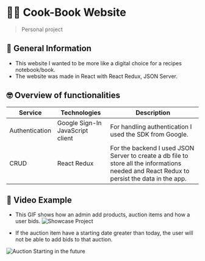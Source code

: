 # 🧑‍🍳 Cook-Book Website
> Personal project

## 📘 General Information
- This website I wanted to be more like a digital choice for a recipes notebook/book.
- The website was made in React with React Redux, JSON Server.



## 🤓 Overview of functionalities 
| Service                             | Technologies                        | Description             |
| ----------------------------------- | ----------------------------------- | ----------------------- |
| Authentication                      | Google Sign-In JavaScript client    | For handling authentication I used the SDK from Google.   |
| CRUD                                | React Redux                         | For the backend I used JSON Server to create a db file to store all the informations needed and React Redux to persist the data in the app.|



## 👀 Video Example
- This GIF shows how an admin add products, auction items and how a user bids.
![Showcase Project](showcase.gif)

- If the auction item have a starting date greater than today, the user will not be able to add bids to that auction.

![Auction Starting in the future](FutureDate.png)




